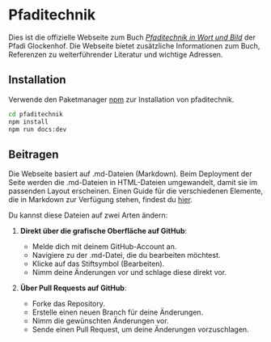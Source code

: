 # Pfaditechnik

Dies ist die offizielle Webseite zum Buch [*Pfaditechnik in Wort und Bild*](https://www.hajk.ch/de/catalog/product/view/id/74505/) der Pfadi Glockenhof. Die Webseite bietet zusätzliche Informationen zum Buch, Referenzen zu weiterführender Literatur und wichtige Adressen.

## Installation

Verwende den Paketmanager [npm](https://www.npmjs.com/) zur Installation von pfaditechnik.

```bash
cd pfaditechnik
npm install
npm run docs:dev
```

## Beitragen

Die Webseite basiert auf .md-Dateien (Markdown). Beim Deployment der Seite werden die .md-Dateien in HTML-Dateien umgewandelt, damit sie im passenden Layout erscheinen. Einen Guide für die verschiedenen Elemente, die in Markdown zur Verfügung stehen, findest du [hier](https://github.com/gloggi/pfaditechnik/blob/main/example.md).

Du kannst diese Dateien auf zwei Arten ändern:

1. **Direkt über die grafische Oberfläche auf GitHub**:
    - Melde dich mit deinem GitHub-Account an.
    - Navigiere zu der .md-Datei, die du bearbeiten möchtest.
    - Klicke auf das Stiftsymbol (Bearbeiten).
    - Nimm deine Änderungen vor und schlage diese direkt vor.

2. **Über Pull Requests auf GitHub**:
    - Forke das Repository.
    - Erstelle einen neuen Branch für deine Änderungen.
    - Nimm die gewünschten Änderungen vor.
    - Sende einen Pull Request, um deine Änderungen vorzuschlagen.